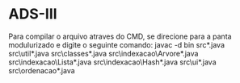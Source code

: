 # ADS-III

Para compilar o arquivo atraves do CMD, se direcione para a panta modulurizado e digite o seguinte comando:
javac -d bin src\*.java src\util\*.java src\classes\*.java src\indexacao\Arvore\*.java src\indexacao\Lista\*.java src\indexacao\Hash\*.java src\ui\*.java src\ordenacao\*.java
